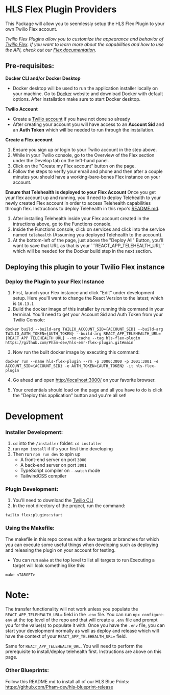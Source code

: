# HLS Flex Plugin Providers

This Package will allow you to seemlessly setup the HLS Flex Plugin to your own Twilio Flex account. 

*Twilio Flex Plugins allow you to customize the appearance and behavior of [Twilio Flex](https://www.twilio.com/flex). If you want to learn more about the capabilities and how to use the API, check out our [Flex documentation](https://www.twilio.com/docs/flex).*
## **Pre-requisites:**
**Docker CLI and/or Docker Desktop**
- Docker desktop will be used to run the application installer locally on your machine. Go to [Docker](https://www.docker.com/products/docker-desktop) website and download Docker with default options. After installation make sure to start Docker desktop.

**Twilio Account**
- Create a [Twilio account](https://www.twilio.com/try-twilio) if you have not done so already
- After creating your account you will have access to an **Account Sid** and an **Auth Token** which will be needed to run through the installation.

**Create a Flex account**

1. Ensure you sign up or login to your Twilio account in the step above.
2. While in your Twilio console, go to the Overview of the Flex section under the Develop tab on the left-hand panel.
3. Click on the "Create my Flex account" button on the page.
4. Follow the steps to verify your email and phone and then after a couple minutes you should have a working-bare-bones Flex instance on your account.

**Ensure that Telehealth is deployed to your Flex Account**
Once you get your flex account up and running, you'll need to deploy Telehealth to your newly created Flex account in order to access Telehealth capabilities through flex. Instructions to deploy Telehealth in this repo's [README.md](https://github.com/twilio/hls-telehealth).
1. After installing Telehealth inside your Flex account created in the intructions above, go to the Functions console.
2. Inside the Functions console, click on services and click into the service named ```telehealth``` (Assuming you deployed Telehealth to the account).
3. At the bottom-left of the page, just above the "Deploy All" Button, you'll want to save that URL as that is your ```REACT_APP_TELEHEALTH_URL`` which will be needed for the Docker build step in the next section.

## **Deploying this plugin to your Twilio Flex instance**

### Deploy the Plugin to your Flex Instance

1. First, launch your Flex instance and click "Edit" under development setup.  Here you'll want to change the React Version to the latest; which is ```16.13.1```
2. Build the docker image of this installer by running this command in your terminal.  You'll need to get your Account Sid and Auth Token from your Twilio Console:
```
docker build --build-arg TWILIO_ACCOUNT_SID={ACCOUNT_SID} --build-arg TWILIO_AUTH_TOKEN={AUTH_TOKEN} --build-arg REACT_APP_TELEHEALTH_URL={REACT_APP_TELEHEALTH_URL} --no-cache --tag hls-flex-plugin https://github.com/Pham-dev/hls-emr-flex-plugin.git#main
```
3. Now run the built docker image by executing this command:
```
docker run --name hls-flex-plugin --rm -p 3000:3000 -p 3001:3001 -e ACCOUNT_SID={ACCOUNT_SID} -e AUTH_TOKEN={AUTH_TOKEN} -it hls-flex-plugin 
```
4. Go ahead and open [http://localhost:3000/](http://localhost:3000/) on your favorite browser.

5. Your credentials should load on the page and all you have to do is click the "Deploy this application" button and you're all set!

 # Development

### Installer Development:
1.  ```cd``` into the ```/installer``` folder: ```cd installer```
2. run ```npm install``` if it's your first time developing
3. Then run ```npm run dev``` to spin up
    - A front-end server on port ```3000```
    - A back-end server on port ```3001```
    - TypeScript compiler on ```--watch``` mode
    - TailwindCSS compiler

### Plugin Development:
1. You'll need to download the [Twilio CLI](https://www.twilio.com/docs/twilio-cli/quickstart)
2. In the root directory of the project, run the command:
```
twilio flex:plugins:start
```

### Using the Makefile:
The makefile in this repo comes with a few targets or branches for which you can execute some useful things when developing such as deploying and releasing the plugin on your account for testing.
- You can run ```make``` at the top level to list all targets to run
Executing a target will look something like this:
```
make <TARGET>
```
# Note:
The transfer functionality will not work unless you populate the ```REACT_APP_TELEHEALTH_URL=``` field in the ```.env``` file.
You can run ```npx configure-env``` at the top level of the repo and that will create a ```.env``` file and prompt you for the value(s) to populate it with.  Once you have the ```.env``` file, you can start your development normally as well as deploy and release which will have the context of your ```REACT_APP_TELEHEALTH_URL=``` field.

Same for ```REACT_APP_TELEHEALTH_URL```.  You will need to perform the prerequisite to install/deploy telehealth first.  Instructions are above on this page.

### Other Blueprints:
Follow this README.md to install all of our HLS Blue Prints: https://github.com/Pham-dev/hls-blueprint-release
